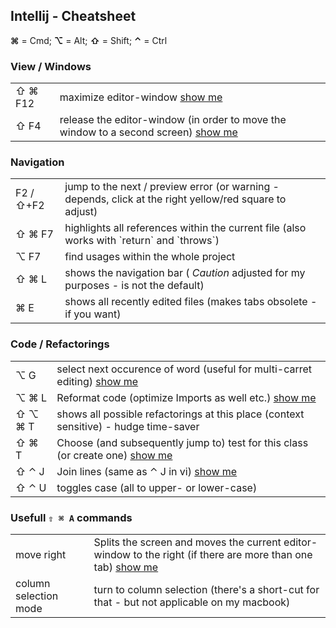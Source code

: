 ## Intellij - Cheatsheet

__⌘__ = Cmd; __⌥__ = Alt; __⇧__ = Shift; __⌃__ = Ctrl  <br/>

### View / Windows 
<table>
    <tr>
        <td>⇧ ⌘ F12</td>
        <td>maximize editor-window <a href="https://www.dropbox.com/sh/s3xk7vu33s6kwns/AAA3K-cfbcMZ5q0EmZrue7fGa/intellij?lst#lh:null-intellij_maximize_editor.mp4">show me</a></td>
    </tr>
    <tr>
        <td>⇧ F4</td>
        <td>release the editor-window (in order to move the window to a second screen) <a href="https://www.dropbox.com/sh/s3xk7vu33s6kwns/AAA3K-cfbcMZ5q0EmZrue7fGa/intellij?lst#lh:null-intellij_release_window.mp4">show me</a></td>
    </tr>
</table>

### Navigation
<table>
	<tr>
		<td>F2 / ⇧+F2</td>
		<td>jump to the next / preview error (or warning - depends, click at the right yellow/red square to adjust)</td>
	</tr>
	<tr>
		<td>⇧ ⌘ F7</td>
		<td>highlights all references within the current file (also works with `return` and `throws`)</td>
	</tr>
	<tr>
		<td>⌥ F7</td>
		<td>find usages within the whole project</td>
	</tr>
	<tr>
		<td>⇧ ⌘ L</td>
		<td>shows the navigation bar (<i> Caution</i> adjusted for my purposes - is not the default)</td>
	</tr>
	<tr>
		<td>⌘ E</td>
		<td>shows all recently edited files (makes tabs obsolete - if you want)</td>
	</tr>
</table>

### Code / Refactorings
<table>
	<tr>
		<td>⌥ G</td>
		<td>select next occurence of word (useful for multi-carret editing) <a href="https://www.dropbox.com/sh/s3xk7vu33s6kwns/AAA3K-cfbcMZ5q0EmZrue7fGa/intellij?lst#lh:null-intellij_multi_select.mp4";>show me</a></td>
	</tr>
	<tr>
		<td>⌥ ⌘ L</td>
		<td>Reformat code (optimize Imports as well etc.) <a href="https://www.dropbox.com/sh/s3xk7vu33s6kwns/AAA3K-cfbcMZ5q0EmZrue7fGa/intellij?lst#lh:null-intellij_reformat_code.mp4";>show me</a></td>
	</tr>
    <tr>
        <td>⇧ ⌥ ⌘ T</td>
        <td>shows all possible  refactorings at this place (context sensitive) - hudge time-saver</td>
    </tr>
    <tr>
        <td>⇧ ⌘ T</td>
        <td>Choose (and subsequently jump to) test for this class (or create one) <a href="https://www.dropbox.com/sh/s3xk7vu33s6kwns/AAA3K-cfbcMZ5q0EmZrue7fGa/intellij?lst#lh:null-intellij_jump2test.mp4";>show me</a></td>
    </tr>
    <tr>
        <td>⇧ ⌃ J</td>
        <td>Join lines (same as ⌃ J in vi) <a href="https://www.dropbox.com/sh/s3xk7vu33s6kwns/AAA3K-cfbcMZ5q0EmZrue7fGa/intellij?lst#lh:null-intellij_join_lines.mp4";>show me</a></td>
    </tr>
    <tr>
        <td>⇧ ⌃ U</td>
        <td>toggles case (all to upper- or lower-case)</td>
    </tr>
</table>	

### Usefull `⇧ ⌘ A` commands
<table>
    <tr>
        <td>move right</td>
        <td>Splits the screen and moves the current editor-window to the right (if there are more than one tab) <a href="https://www.dropbox.com/sh/s3xk7vu33s6kwns/AAA3K-cfbcMZ5q0EmZrue7fGa/intellij?lst#lh:null-intellij_move_right.mp4";>show me</a></td>
    </tr>
    <tr>
        <td>column selection mode</td>
        <td>turn to column selection (there's a short-cut for that - but not applicable on my macbook)</td>
    </tr>
</table>
